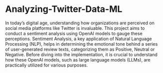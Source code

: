 # Analyzing-Twitter-Data-ML

In today’s digital age, understanding how organizations are perceived on social media platforms like Twitter is invaluable. This project aims to conduct a sentiment analysis using OpenAI models to gauge these perceptions. Sentiment Analysis, a key application of Natural Language Processing (NLP), helps in determining the emotional tone behind a series of user-generated review texts, categorizing them as Positive, Neutral or Negative. Before diving into the implementation, it is crucial to understand how these OpenAI models, such as large language models (LLMs), are practically utilized for various purposes.


